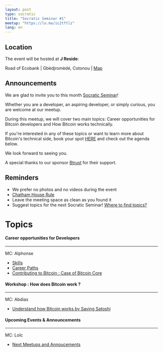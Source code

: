 ```yaml
---
layout: post
type: socratic
title: "Socratic Seminar #1"
meetup: "https://lu.ma/ic2tftlz"
lang: en
---
```


## Location

The event will be hosted at **J Reside**:

Road of Ecobank \| Gbèdjromèdé, Cotonou \| [Map](https://maps.app.goo.gl/ukULnxssWyySSuxLA)

## Announcements

We are glad to invite you to this month [Socratic Seminar](/about)!

Whether you are a developer, an aspiring developer, or simply curious, you are welcome at our meetup.

During this meetup, we will cover two main topics: Career opportunities for Bitcoin developers and How Bitcoin works technically.

If you're interested in any of these topics or want to learn more about Bitcoin's technical side, book your spot [HERE](https://lu.ma/ic2tftlz) and check out the agenda below.

We look forward to seeing you.

A special thanks to our sponsor [Btrust](http://btrust.tech/) for their support.

## Reminders

- We prefer no photos and no videos during the event
- [Chatham House Rule](https://www.chathamhouse.org/about-us/chatham-house-rule)
- Leave the meeting space as clean as you found it
- Suggest topics for the next Socratic Seminar! [Where to find topics?](/topics)

# Topics

#### Career opportunities for Developers

---

MC: Alphonse

- [Skills]()
- [Career Paths]()
- [Contributing to Bitcoin : Case of Bitcoin Core](https://jonatack.github.io/articles/how-to-contribute-pull-requests-to-bitcoin-core)

#### Workshop : How does Bitcoin work ?

---

MC: Abdias

- [Understand how Bitcoin works by Saving Satoshi](https://savingsatoshi.com/en)

#### Upcoming Events & Announcements

---

MC: Loïc

- [Next Meetups and Annoucements]()
